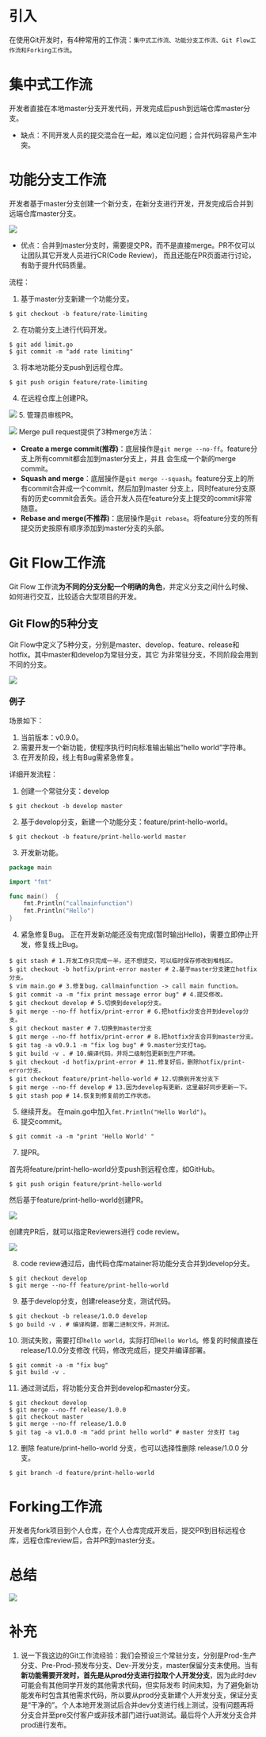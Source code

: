 # 引入
在使用Git开发时，有4种常用的工作流：`集中式工作流、功能分支工作流、Git Flow工作流和Forking工作流`。

# 集中式工作流
开发者直接在本地master分支开发代码，开发完成后push到远端仓库master分支。

- 缺点：不同开发人员的提交混合在一起，难以定位问题；合并代码容易产生冲突。
# 功能分支工作流
开发者基于master分支创建一个新分支，在新分支进行开发，开发完成后合并到远端仓库master分支。

![](01.png)
- 优点：合并到master分支时，需要提交PR，而不是直接merge。PR不仅可以让团队其它开发人员进行CR(Code Review)，
而且还能在PR页面进行讨论，有助于提升代码质量。

流程：
1. 基于master分支新建一个功能分支。
```shell
$ git checkout -b feature/rate-limiting
```
2. 在功能分支上进行代码开发。
```shell
$ git add limit.go
$ git commit -m "add rate limiting"
```
3. 将本地功能分支push到远程仓库。
```shell
$ git push origin feature/rate-limiting
```
4. 在远程仓库上创建PR。

![](02.png)
5. 管理员审核PR。

![](03.png)
Merge pull request提供了3种merge方法：
- **Create a merge commit(推荐)**：底层操作是`git merge --no-ff`。feature分支上所有commit都会加到master分支上，并且
会生成一个新的merge commit。
- **Squash and merge**：底层操作是`git merge --squash`。feature分支上的所有commit合并成一个commit，然后加到master
分支上，同时feature分支原有的历史commit会丢失。适合开发人员在feature分支上提交的commit非常随意。
- **Rebase and merge(不推荐)**：底层操作是`git rebase`。将feature分支的所有提交历史按原有顺序添加到master分支的头部。

# Git Flow工作流
Git Flow 工作流**为不同的分支分配一个明确的角色**，并定义分支之间什么时候、如何进行交互，比较适合大型项目的开发。
## Git Flow的5种分支
Git Flow中定义了5种分支，分别是master、develop、feature、release和hotfix。其中master和develop为常驻分支，其它
为非常驻分支，不同阶段会用到不同的分支。

![](04.png)

### 例子
场景如下：
1. 当前版本：v0.9.0。
2. 需要开发一个新功能，使程序执行时向标准输出输出“hello world”字符串。
3. 在开发阶段，线上有Bug需紧急修复。

详细开发流程：
1. 创建一个常驻分支：develop
```shell
$ git checkout -b develop master
```
2. 基于develop分支，新建一个功能分支：feature/print-hello-world。
```shell
$ git checkout -b feature/print-hello-world master
```
3. 开发新功能。
```go
package main

import "fmt"

func main()  {
	fmt.Println("callmainfunction")
    fmt.Println("Hello")
}
```
4. 紧急修复Bug。
正在开发新功能还没有完成(暂时输出Hello)，需要立即停止开发，修复线上Bug。
```shell
$ git stash # 1.开发工作只完成一半，还不想提交，可以临时保存修改到堆栈区。
$ git checkout -b hotfix/print-error master # 2.基于master分支建立hotfix分支。
$ vim main.go # 3.修复bug，callmainfunction -> call main function。
$ git commit -a -m "fix print message error bug" # 4.提交修改。
$ git checkout develop # 5.切换到develop分支。
$ git merge --no-ff hotfix/print-error # 6.把hotfix分支合并到develop分支。
$ git checkout master # 7.切换到master分支
$ git merge --no-ff hotfix/print-error # 8.把hotfix分支合并到master分支。
$ git tag -a v0.9.1 -m "fix log bug" # 9.master分支打tag。
$ git build -v . # 10.编译代码，并将二级制包更新到生产环境。
$ git checkout -d hotfix/print-error # 11.修复好后，删除hotfix/print-error分支。
$ git checkout feature/print-hello-world # 12.切换到开发分支下
$ git merge --no-ff develop # 13.因为develop有更新，这里最好同步更新一下。
$ git stash pop # 14.恢复到修复前的工作状态。
```
5. 继续开发。
在main.go中加入`fmt.Println("Hello World")`。
6. 提交commit。
```shell
$ git commit -a -m "print 'Hello World' "
```
7. 提PR。

首先将feature/print-hello-world分支push到远程仓库，如GitHub。
```shell
$ git push origin feature/print-hello-world
```
然后基于feature/print-hello-world创建PR。

![](05.png)

创建完PR后，就可以指定Reviewers进行 code review。

![](06.png)

8. code review通过后，由代码仓库matainer将功能分支合并到develop分支。
```shell
$ git checkout develop
$ git merge --no-ff feature/print-hello-world
```
9. 基于develop分支，创建release分支，测试代码。
```shell
$ git checkout -b release/1.0.0 develop
$ go build -v . # 编译构建，部署二进制文件，并测试。
```
10. 测试失败，需要打印`hello world`，实际打印`Hello World`。修复的时候直接在release/1.0.0分支修改
代码，修改完成后，提交并编译部署。
```shell
$ git commit -a -m "fix bug"
$ git build -v .
```
11. 通过测试后，将功能分支合并到develop和master分支。
```shell
$ git checkout develop
$ git merge --no-ff release/1.0.0
$ git checkout master
$ git merge --no-ff release/1.0.0
$ git tag -a v1.0.0 -m "add print hello world" # master 分支打 tag
```
12. 删除 feature/print-hello-world 分支，也可以选择性删除 release/1.0.0 分支。
```shell
$ git branch -d feature/print-hello-world
```

# Forking工作流
开发者先fork项目到个人仓库，在个人仓库完成开发后，提交PR到目标远程仓库，远程仓库review后，合并PR到master分支。

# 总结
![](07.png)

# 补充
1. 说一下我这边的Git工作流经验：我们会预设三个常驻分支，分别是Prod-生产分支、Pre-Prod-预发布分支、Dev-开发分支，master保留分支未使用。当有**新功能需要开发时，首先是从prod分支进行拉取个人开发分支**，因为此时dev可能会有其他同学开发的其他需求代码，但实际发布
时间未知，为了避免新功能发布时包含其他需求代码，所以要从prod分支新建个人开发分支，保证分支是“干净的”。个人本地开发测试后合并dev分支进行线上测试，没有问题再将分支合并至pre交付客户或非技术部门进行uat测试。最后将个人开发分支合并prod进行发布。